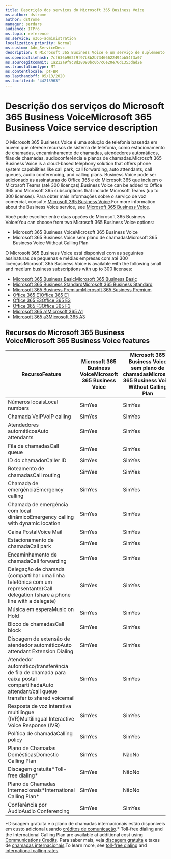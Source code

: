 ```yaml
---
title: Descrição dos serviços do Microsoft 365 Business Voice
ms.author: dstrome
author: dstrome
manager: serdars
audience: ITPro
ms.topic: reference
ms.service: o365-administration
localization_priority: Normal
ms.custom: Adm_ServiceDesc
description: O Microsoft 365 Business Voice é um serviço de suplemento que permite que você use o Microsoft Teams para chamadas telefônicas. Isso combina o sistema de telefonia, o plano de chamadas domésticas, o SMS e a conferência de áudio.
ms.openlocfilehash: 7cf636b962f9f97b8b2b73466622494bb54f3a07
ms.sourcegitcommit: 1a212a9f9c8d28090bc0b7c6e20e76d1353dad2e
ms.translationtype: MT
ms.contentlocale: pt-BR
ms.lasthandoff: 05/13/2020
ms.locfileid: "44213963"
---
```

# <a name="microsoft-365-business-voice-service-description"></a><span data-ttu-id="1ab54-104">Descrição dos serviços do Microsoft 365 Business Voice</span><span class="sxs-lookup"><span data-stu-id="1ab54-104">Microsoft 365 Business Voice service description</span></span>

<span data-ttu-id="1ab54-105">O Microsoft 365 Business Voice é uma solução de telefonia baseada em nuvem que oferece recursos de sistema de telefonia, como estacionamento de chamadas, encaminhamento de chamadas, atendedores automáticos, filas de chamadas, audioconferência e planos de chamadas.</span><span class="sxs-lookup"><span data-stu-id="1ab54-105">Microsoft 365 Business Voice is a cloud-based telephony solution that offers phone system capabilities like call park, call forwarding, auto attendants, call queues, audio conferencing, and calling plans.</span></span> <span data-ttu-id="1ab54-106">Business Voice pode ser adicionado às assinaturas do Office 365 e do Microsoft 365 que incluem o Microsoft Teams (até 300 licenças).</span><span class="sxs-lookup"><span data-stu-id="1ab54-106">Business Voice can be added to Office 365 and Microsoft 365 subscriptions that include Microsoft Teams (up to 300 licenses).</span></span> <span data-ttu-id="1ab54-107">Para obter mais informações sobre o serviço de voz comercial, consulte [Microsoft 365 Business Voice](https://docs.microsoft.com/MicrosoftTeams/business-voice/whats-business-voice).</span><span class="sxs-lookup"><span data-stu-id="1ab54-107">For more information about the Business Voice service, see [Microsoft 365 Business Voice](https://docs.microsoft.com/MicrosoftTeams/business-voice/whats-business-voice).</span></span>

<span data-ttu-id="1ab54-108">Você pode escolher entre duas opções de Microsoft 365 Business Voice:</span><span class="sxs-lookup"><span data-stu-id="1ab54-108">You can choose from two Microsoft 365 Business Voice options:</span></span>

- <span data-ttu-id="1ab54-109">Microsoft 365 Business Voice</span><span class="sxs-lookup"><span data-stu-id="1ab54-109">Microsoft 365 Business Voice</span></span>
- <span data-ttu-id="1ab54-110">Microsoft 365 Business Voice sem plano de chamadas</span><span class="sxs-lookup"><span data-stu-id="1ab54-110">Microsoft 365 Business Voice Without Calling Plan</span></span>

<span data-ttu-id="1ab54-111">O Microsoft 365 Business Voice está disponível com as seguintes assinaturas de pequenas e médias empresas com até 300 licenças:</span><span class="sxs-lookup"><span data-stu-id="1ab54-111">Microsoft 365 Business Voice is available with the following small and medium business subscriptions with up to 300 licenses:</span></span>

- [<span data-ttu-id="1ab54-112">Microsoft 365 Business Basic</span><span class="sxs-lookup"><span data-stu-id="1ab54-112">Microsoft 365 Business Basic</span></span>](office-365-platform-service-description/office-365-platform-service-description.md)
- [<span data-ttu-id="1ab54-113">Microsoft 365 Business Standard</span><span class="sxs-lookup"><span data-stu-id="1ab54-113">Microsoft 365 Business Standard</span></span>](office-365-platform-service-description/office-365-platform-service-description.md)
- [<span data-ttu-id="1ab54-114">Microsoft 365 Business Premium</span><span class="sxs-lookup"><span data-stu-id="1ab54-114">Microsoft 365 Business Premium</span></span>](microsoft-365-business-service-description.md)
- [<span data-ttu-id="1ab54-115">Office 365 E1</span><span class="sxs-lookup"><span data-stu-id="1ab54-115">Office 365 E1</span></span>](https://www.microsoft.com/en-us/microsoft-365/business/office-365-enterprise-e1-business-software?activetab=pivot%3aoverviewtab)
- [<span data-ttu-id="1ab54-116">Office 365 E3</span><span class="sxs-lookup"><span data-stu-id="1ab54-116">Office 365 E3</span></span>](https://www.microsoft.com/en-us/microsoft-365/business/office-365-enterprise-e3-business-software?activetab=pivot%3aoverviewtab)
- [<span data-ttu-id="1ab54-117">Office 365 F3</span><span class="sxs-lookup"><span data-stu-id="1ab54-117">Office 365 F3</span></span>](https://www.microsoft.com/en-us/microsoft-365/business/office-365-f1?activetab=pivot%3aoverviewtab)
- [<span data-ttu-id="1ab54-118">Microsoft 365 a1</span><span class="sxs-lookup"><span data-stu-id="1ab54-118">Microsoft 365 A1</span></span>](https://www.microsoft.com/en-us/microsoft-365/academic/compare-office-365-education-plans?activetab=tab:primaryr1)
- [<span data-ttu-id="1ab54-119">Microsoft 365 a3</span><span class="sxs-lookup"><span data-stu-id="1ab54-119">Microsoft 365 A3</span></span>](https://www.microsoft.com/en-us/microsoft-365/academic/compare-office-365-education-plans?activetab=tab:primaryr1)

## <a name="microsoft-365-business-voice-features"></a><span data-ttu-id="1ab54-120">Recursos do Microsoft 365 Business Voice</span><span class="sxs-lookup"><span data-stu-id="1ab54-120">Microsoft 365 Business Voice features</span></span>

| <span data-ttu-id="1ab54-121">**Recurso**</span><span class="sxs-lookup"><span data-stu-id="1ab54-121">**Feature**</span></span>                                            | <span data-ttu-id="1ab54-122">**Microsoft 365 Business Voice**</span><span class="sxs-lookup"><span data-stu-id="1ab54-122">**Microsoft 365 Business Voice**</span></span> | <span data-ttu-id="1ab54-123">**Microsoft 365 Business Voice sem plano de chamadas**</span><span class="sxs-lookup"><span data-stu-id="1ab54-123">**Microsoft 365 Business Voice Without Calling Plan**</span></span> |
|--------------------------------------------------------|----------------------------------|-------------------------------------------------------|
| <span data-ttu-id="1ab54-124">Números locais</span><span class="sxs-lookup"><span data-stu-id="1ab54-124">Local numbers</span></span>                                          | <span data-ttu-id="1ab54-125">Sim</span><span class="sxs-lookup"><span data-stu-id="1ab54-125">Yes</span></span>                              | <span data-ttu-id="1ab54-126">Sim</span><span class="sxs-lookup"><span data-stu-id="1ab54-126">Yes</span></span>                                                   |
| <span data-ttu-id="1ab54-127">Chamada VoIP</span><span class="sxs-lookup"><span data-stu-id="1ab54-127">VoIP calling</span></span>                                           | <span data-ttu-id="1ab54-128">Sim</span><span class="sxs-lookup"><span data-stu-id="1ab54-128">Yes</span></span>                              | <span data-ttu-id="1ab54-129">Sim</span><span class="sxs-lookup"><span data-stu-id="1ab54-129">Yes</span></span>                                                   |
| <span data-ttu-id="1ab54-130">Atendedores automáticos</span><span class="sxs-lookup"><span data-stu-id="1ab54-130">Auto attendants</span></span>                                        | <span data-ttu-id="1ab54-131">Sim</span><span class="sxs-lookup"><span data-stu-id="1ab54-131">Yes</span></span>                              | <span data-ttu-id="1ab54-132">Sim</span><span class="sxs-lookup"><span data-stu-id="1ab54-132">Yes</span></span>                                                   |
| <span data-ttu-id="1ab54-133">Fila de chamadas</span><span class="sxs-lookup"><span data-stu-id="1ab54-133">Call queue</span></span>                                             | <span data-ttu-id="1ab54-134">Sim</span><span class="sxs-lookup"><span data-stu-id="1ab54-134">Yes</span></span>                              | <span data-ttu-id="1ab54-135">Sim</span><span class="sxs-lookup"><span data-stu-id="1ab54-135">Yes</span></span>                                                   |
| <span data-ttu-id="1ab54-136">ID do chamador</span><span class="sxs-lookup"><span data-stu-id="1ab54-136">Caller ID</span></span>                                              | <span data-ttu-id="1ab54-137">Sim</span><span class="sxs-lookup"><span data-stu-id="1ab54-137">Yes</span></span>                              | <span data-ttu-id="1ab54-138">Sim</span><span class="sxs-lookup"><span data-stu-id="1ab54-138">Yes</span></span>                                                   |
| <span data-ttu-id="1ab54-139">Roteamento de chamadas</span><span class="sxs-lookup"><span data-stu-id="1ab54-139">Call routing</span></span>                                           | <span data-ttu-id="1ab54-140">Sim</span><span class="sxs-lookup"><span data-stu-id="1ab54-140">Yes</span></span>                              | <span data-ttu-id="1ab54-141">Sim</span><span class="sxs-lookup"><span data-stu-id="1ab54-141">Yes</span></span>                                                   |
| <span data-ttu-id="1ab54-142">Chamada de emergência</span><span class="sxs-lookup"><span data-stu-id="1ab54-142">Emergency calling</span></span>                                      | <span data-ttu-id="1ab54-143">Sim</span><span class="sxs-lookup"><span data-stu-id="1ab54-143">Yes</span></span>                              | <span data-ttu-id="1ab54-144">Sim</span><span class="sxs-lookup"><span data-stu-id="1ab54-144">Yes</span></span>                                                   |
| <span data-ttu-id="1ab54-145">Chamada de emergência com local dinâmico</span><span class="sxs-lookup"><span data-stu-id="1ab54-145">Emergency calling with dynamic location</span></span>                | <span data-ttu-id="1ab54-146">Sim</span><span class="sxs-lookup"><span data-stu-id="1ab54-146">Yes</span></span>                              | <span data-ttu-id="1ab54-147">Sim</span><span class="sxs-lookup"><span data-stu-id="1ab54-147">Yes</span></span>                                                   |
| <span data-ttu-id="1ab54-148">Caixa Postal</span><span class="sxs-lookup"><span data-stu-id="1ab54-148">Voice Mail</span></span>                                             | <span data-ttu-id="1ab54-149">Sim</span><span class="sxs-lookup"><span data-stu-id="1ab54-149">Yes</span></span>                              | <span data-ttu-id="1ab54-150">Sim</span><span class="sxs-lookup"><span data-stu-id="1ab54-150">Yes</span></span>                                                   |
| <span data-ttu-id="1ab54-151">Estacionamento de chamada</span><span class="sxs-lookup"><span data-stu-id="1ab54-151">Call park</span></span>                                              | <span data-ttu-id="1ab54-152">Sim</span><span class="sxs-lookup"><span data-stu-id="1ab54-152">Yes</span></span>                              | <span data-ttu-id="1ab54-153">Sim</span><span class="sxs-lookup"><span data-stu-id="1ab54-153">Yes</span></span>                                                   |
| <span data-ttu-id="1ab54-154">Encaminhamento de chamada</span><span class="sxs-lookup"><span data-stu-id="1ab54-154">Call forwarding</span></span>                                        | <span data-ttu-id="1ab54-155">Sim</span><span class="sxs-lookup"><span data-stu-id="1ab54-155">Yes</span></span>                              | <span data-ttu-id="1ab54-156">Sim</span><span class="sxs-lookup"><span data-stu-id="1ab54-156">Yes</span></span>                                                   |
| <span data-ttu-id="1ab54-157">Delegação de chamada (compartilhar uma linha telefônica com um representante)</span><span class="sxs-lookup"><span data-stu-id="1ab54-157">Call delegation (share a phone line with a delegate)</span></span>   | <span data-ttu-id="1ab54-158">Sim</span><span class="sxs-lookup"><span data-stu-id="1ab54-158">Yes</span></span>                              | <span data-ttu-id="1ab54-159">Sim</span><span class="sxs-lookup"><span data-stu-id="1ab54-159">Yes</span></span>                                                   |
| <span data-ttu-id="1ab54-160">Música em espera</span><span class="sxs-lookup"><span data-stu-id="1ab54-160">Music on Hold</span></span>                                          | <span data-ttu-id="1ab54-161">Sim</span><span class="sxs-lookup"><span data-stu-id="1ab54-161">Yes</span></span>                              | <span data-ttu-id="1ab54-162">Sim</span><span class="sxs-lookup"><span data-stu-id="1ab54-162">Yes</span></span>                                                   |
| <span data-ttu-id="1ab54-163">Bloco de chamadas</span><span class="sxs-lookup"><span data-stu-id="1ab54-163">Call block</span></span>                                             | <span data-ttu-id="1ab54-164">Sim</span><span class="sxs-lookup"><span data-stu-id="1ab54-164">Yes</span></span>                              | <span data-ttu-id="1ab54-165">Sim</span><span class="sxs-lookup"><span data-stu-id="1ab54-165">Yes</span></span>                                                   |
| <span data-ttu-id="1ab54-166">Discagem de extensão de atendedor automático</span><span class="sxs-lookup"><span data-stu-id="1ab54-166">Auto attendant Extension Dialing</span></span>                       | <span data-ttu-id="1ab54-167">Sim</span><span class="sxs-lookup"><span data-stu-id="1ab54-167">Yes</span></span>                              | <span data-ttu-id="1ab54-168">Sim</span><span class="sxs-lookup"><span data-stu-id="1ab54-168">Yes</span></span>                                                   |
| <span data-ttu-id="1ab54-169">Atendedor automático/transferência de fila de chamada para caixa postal compartilhada</span><span class="sxs-lookup"><span data-stu-id="1ab54-169">Auto attendant/call queue transfer to shared voicemail</span></span> | <span data-ttu-id="1ab54-170">Sim</span><span class="sxs-lookup"><span data-stu-id="1ab54-170">Yes</span></span>                              | <span data-ttu-id="1ab54-171">Sim</span><span class="sxs-lookup"><span data-stu-id="1ab54-171">Yes</span></span>                                                   |
| <span data-ttu-id="1ab54-172">Resposta de voz interativa multilíngue (IVR)</span><span class="sxs-lookup"><span data-stu-id="1ab54-172">Multilingual Interactive Voice Response (IVR)</span></span>          | <span data-ttu-id="1ab54-173">Sim</span><span class="sxs-lookup"><span data-stu-id="1ab54-173">Yes</span></span>                              | <span data-ttu-id="1ab54-174">Sim</span><span class="sxs-lookup"><span data-stu-id="1ab54-174">Yes</span></span>                                                   |
| <span data-ttu-id="1ab54-175">Política de chamada</span><span class="sxs-lookup"><span data-stu-id="1ab54-175">Calling policy</span></span>                                         | <span data-ttu-id="1ab54-176">Sim</span><span class="sxs-lookup"><span data-stu-id="1ab54-176">Yes</span></span>                              | <span data-ttu-id="1ab54-177">Sim</span><span class="sxs-lookup"><span data-stu-id="1ab54-177">Yes</span></span>                                                   |
| <span data-ttu-id="1ab54-178">Plano de Chamadas Domésticas</span><span class="sxs-lookup"><span data-stu-id="1ab54-178">Domestic Calling Plan</span></span>                                  | <span data-ttu-id="1ab54-179">Sim</span><span class="sxs-lookup"><span data-stu-id="1ab54-179">Yes</span></span>                              | <span data-ttu-id="1ab54-180">Não</span><span class="sxs-lookup"><span data-stu-id="1ab54-180">No</span></span>                                                    |
| <span data-ttu-id="1ab54-181">Discagem gratuita\*</span><span class="sxs-lookup"><span data-stu-id="1ab54-181">Toll-free dialing\*</span></span>                                    | <span data-ttu-id="1ab54-182">Sim</span><span class="sxs-lookup"><span data-stu-id="1ab54-182">Yes</span></span>                              | <span data-ttu-id="1ab54-183">Não</span><span class="sxs-lookup"><span data-stu-id="1ab54-183">No</span></span>                                                    |
| <span data-ttu-id="1ab54-184">Plano de Chamadas Internacionais\*</span><span class="sxs-lookup"><span data-stu-id="1ab54-184">International Calling Plan\*</span></span>                           | <span data-ttu-id="1ab54-185">Sim</span><span class="sxs-lookup"><span data-stu-id="1ab54-185">Yes</span></span>                              | <span data-ttu-id="1ab54-186">Não</span><span class="sxs-lookup"><span data-stu-id="1ab54-186">No</span></span>                                                    |
| <span data-ttu-id="1ab54-187">Conferência por Áudio</span><span class="sxs-lookup"><span data-stu-id="1ab54-187">Audio Conferencing</span></span>                                     | <span data-ttu-id="1ab54-188">Sim</span><span class="sxs-lookup"><span data-stu-id="1ab54-188">Yes</span></span>                              | <span data-ttu-id="1ab54-189">Sim</span><span class="sxs-lookup"><span data-stu-id="1ab54-189">Yes</span></span>                                                   |
 
<span data-ttu-id="1ab54-190">\*Discagem gratuita e o plano de chamadas internacionais estão disponíveis em custo adicional usando [créditos de comunicação](https://docs.microsoft.com/microsoftteams/what-are-communications-credits).</span><span class="sxs-lookup"><span data-stu-id="1ab54-190">\* Toll-free dialing and the International Calling Plan are available at additional cost using [Communications Credits](https://docs.microsoft.com/microsoftteams/what-are-communications-credits).</span></span> <span data-ttu-id="1ab54-191">Para saber mais, veja [discagem gratuita](https://docs.microsoft.com/microsoftteams/toll-free-dialing-limitations-and-restrictions) e taxas de [chamadas internacionais](https://www.microsoft.com/microsoft-365/microsoft-teams/voice-calling?rtc=1#ow-download-rates).</span><span class="sxs-lookup"><span data-stu-id="1ab54-191">To learn more, see [toll-free dialing](https://docs.microsoft.com/microsoftteams/toll-free-dialing-limitations-and-restrictions) and [international calling rates](https://www.microsoft.com/microsoft-365/microsoft-teams/voice-calling?rtc=1#ow-download-rates).</span></span>
